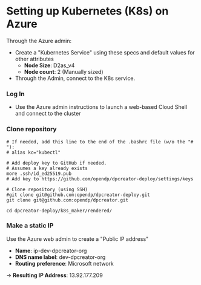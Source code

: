 # Setting up Kubernetes (K8s) on Azure

Through the Azure admin:
- Create a "Kubernetes Service" using these specs and default values for other attributes
  - **Node Size**: D2as_v4
  - **Node count**: 2  (Manually sized)
- Through the Admin, connect to the K8s service.

### Log In

- Use the Azure admin instructions to launch a web-based Cloud Shell and connect to the cluster

### Clone repository

```
# If needed, add this line to the end of the .bashrc file (w/o the "# "):
# alias kc="kubectl"

# Add deploy key to GitHub if needed.
# Assumes a key already exists
more .ssh/id_ed25519.pub
# Add key to https://github.com/opendp/dpcreator-deploy/settings/keys

# Clone repository (using SSH)
#git clone git@github.com:opendp/dpcreator-deploy.git
git clone git@github.com:opendp/dpcreator.git

cd dpcreator-deploy/k8s_maker/rendered/

```

### Make a static IP

Use the Azure web admin to create a "Public IP address"

- **Name**: ip-dev-dpcreator-org
- **DNS name label**: dev-dpcreator-org
- **Routing preference**: Microsoft network

-> **Resulting IP Address**: 13.92.177.209


